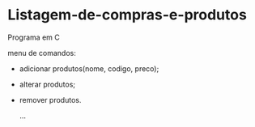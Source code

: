 # Listagem-de-compras-e-produtos

Programa em C

menu de comandos:
- adicionar produtos(nome, codigo, preco);
- alterar produtos;
- remover produtos.

  ...
